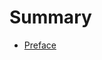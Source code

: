 # Summary
* [Preface](en/reference-guide.md)

<!--
* [A Jspresso application from A to Z](en/chapter1.md)
* [Domain Model](en/chapter2.md)
* [Views](en/chapter3.md)
* [Actions](en/chapter4.md)
* [Application structure](en/chapter5.md)
-->